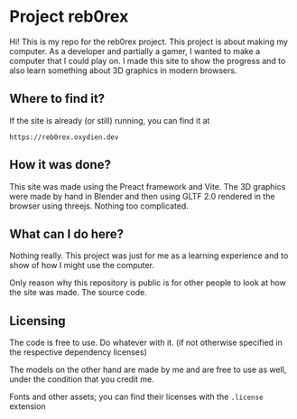 # Project reb0rex

Hi! This is my repo for the reb0rex project. This project is about making
my computer. As a developer and partially a gamer, I wanted to make a
computer that I could play on. I made this site to show the progress and
to also learn something about 3D graphics in modern browsers.

## Where to find it?

If the site is already (or still) running, you can find it at

```http
https://reb0rex.oxydien.dev
```

## How it was done?

This site was made using the Preact framework and Vite. The 3D graphics
were made by hand in Blender and then using GLTF 2.0 rendered in the
browser using threejs. Nothing too complicated.

## What can I do here?

Nothing really. This project was just for me as a learning experience
and to show of how I might use the computer.

Only reason why this repository is public is for other people to look at
how the site was made. The source code.

## Licensing

The code is free to use. Do whatever with it. (if not otherwise specified in
the respective dependency licenses)

The models on the other hand are made by me and are free to use as well,
under the condition that you credit me.

Fonts and other assets; you can find their licenses with the `.license` extension
